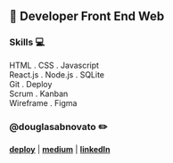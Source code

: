 ## :city_sunset: Developer Front End Web

### Skills 💻
HTML . CSS . Javascript <br/>
React.js . Node.js . SQLite <br/>
Git . Deploy  <br/>
Scrum . Kanban <br/>
Wireframe . Figma <br/>

### @douglasabnovato :pencil2:
[**deploy**](https://linktr.ee/douglasabnovato/) | [**medium**](https://medium.com/@douglasabnovato) | [**linkedIn**](https://www.linkedin.com/in/douglasabnovato) 
